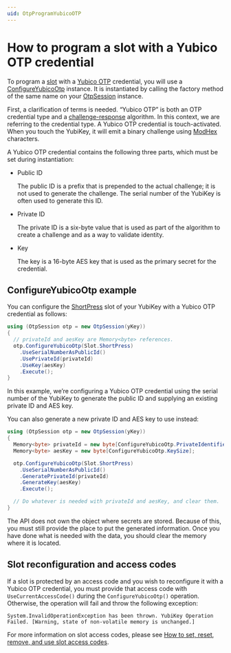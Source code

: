 ```yaml
---
uid: OtpProgramYubicoOTP
---
```


<!-- Copyright 2021 Yubico AB

Licensed under the Apache License, Version 2.0 (the "License");
you may not use this file except in compliance with the License.
You may obtain a copy of the License at

    http://www.apache.org/licenses/LICENSE-2.0

Unless required by applicable law or agreed to in writing, software
distributed under the License is distributed on an "AS IS" BASIS,
WITHOUT WARRANTIES OR CONDITIONS OF ANY KIND, either express or implied.
See the License for the specific language governing permissions and
limitations under the License. -->

# How to program a slot with a Yubico OTP credential

To program a [slot](xref:OtpSlots) with a [Yubico OTP](xref:OtpYubicoOtp) credential, you will use a [ConfigureYubicoOtp](xref:Yubico.YubiKey.Otp.Operations.ConfigureYubicoOtp) instance. It is instantiated by calling the factory method of the same name on your [OtpSession](xref:Yubico.YubiKey.Otp.OtpSession) instance.

First, a clarification of terms is needed. “Yubico OTP” is both an OTP credential type and a [challenge-response](xref:OtpChallengeResponse) algorithm. In this context, we are referring to the credential type. A Yubico OTP credential is touch-activated. When you touch the YubiKey, it will emit a binary challenge using [ModHex](xref:OtpModhex) characters.

A Yubico OTP credential contains the following three parts, which must be set during instantiation:

* Public ID

   The public ID is a prefix that is prepended to the actual challenge; it is not used to generate the challenge. The serial number of the YubiKey is often used to generate this ID.

* Private ID

   The private ID is a six-byte value that is used as part of the algorithm to create a challenge and as a way to validate identity.

* Key

   The key is a 16-byte AES key that is used as the primary secret for the credential.

## ConfigureYubicoOtp example  

You can configure the [ShortPress](xref:Yubico.YubiKey.Otp.Slot.ShortPress) slot of your YubiKey with a Yubico OTP credential as follows:

```C#
using (OtpSession otp = new OtpSession(yKey))
{
  // privateId and aesKey are Memory<byte> references.
  otp.ConfigureYubicoOtp(Slot.ShortPress)
    .UseSerialNumberAsPublicId()
    .UsePrivateId(privateId)
    .UseKey(aesKey)
    .Execute();
}
```

In this example, we’re configuring a Yubico OTP credential using the serial number of the YubiKey to generate the public ID and supplying an existing private ID and AES key.

You can also generate a new private ID and AES key to use instead:

```C#
using (OtpSession otp = new OtpSession(yKey))
{
  Memory<byte> privateId = new byte[ConfigureYubicoOtp.PrivateIdentifierSize];
  Memory<byte> aesKey = new byte[ConfigureYubicoOtp.KeySize];

  otp.ConfigureYubicoOtp(Slot.ShortPress)
    .UseSerialNumberAsPublicId()
    .GeneratePrivateId(privateId)
    .GenerateKey(aesKey)
    .Execute();

  // Do whatever is needed with privateId and aesKey, and clear them.
}
```

The API does not own the object where secrets are stored. Because of this, you must still provide the place to put the generated information. Once you have done what is needed with the data, you should clear the memory where it is located.

## Slot reconfiguration and access codes

If a slot is protected by an access code and you wish to reconfigure it with a Yubico OTP credential, you must provide that access code with ``UseCurrentAccessCode()`` during the ``ConfigureYubicoOtp()`` operation. Otherwise, the operation will fail and throw the following exception:

```System.InvalidOperationException has been thrown. YubiKey Operation Failed. [Warning, state of non-volatile memory is unchanged.]```

For more information on slot access codes, please see [How to set, reset, remove, and use slot access codes](xref:OtpSlotAccessCodes).
